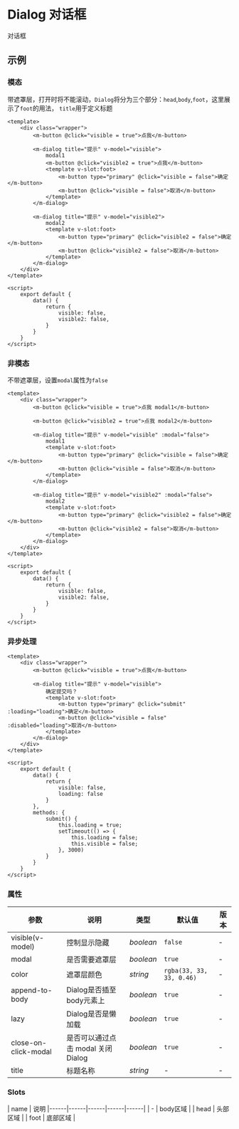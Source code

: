 # Dialog 对话框

对话框

## 示例

### 模态

带遮罩层，打开时将不能滚动，`Dialog`将分为三个部分：`head`,`body`,`foot`，这里展示了`foot`的用法，
`title`用于定义标题

``` demo
<template>
    <div class="wrapper">
        <m-button @click="visible = true">点我</m-button>

        <m-dialog title="提示" v-model="visible">
            modal1
            <m-button @click="visible2 = true">点我</m-button>
            <template v-slot:foot>
                <m-button type="primary" @click="visible = false">确定</m-button>
                <m-button @click="visible = false">取消</m-button>
            </template>
        </m-dialog>

        <m-dialog title="提示" v-model="visible2">
            modal2
            <template v-slot:foot>
                <m-button type="primary" @click="visible2 = false">确定</m-button>
                <m-button @click="visible2 = false">取消</m-button>
            </template>
        </m-dialog>
    </div>
</template>

<script>
    export default {
        data() {
            return {
                visible: false,
                visible2: false,
            }
        }
    }
</script>
```

### 非模态

不带遮罩层，设置`modal`属性为`false`

``` demo
<template>
    <div class="wrapper">
        <m-button @click="visible = true">点我 modal1</m-button>

        <m-button @click="visible2 = true">点我 modal2</m-button>

        <m-dialog title="提示" v-model="visible" :modal="false">
            modal1
            <template v-slot:foot>
                <m-button type="primary" @click="visible = false">确定</m-button>
                <m-button @click="visible = false">取消</m-button>
            </template>
        </m-dialog>

        <m-dialog title="提示" v-model="visible2" :modal="false">
            modal2
            <template v-slot:foot>
                <m-button type="primary" @click="visible2 = false">确定</m-button>
                <m-button @click="visible2 = false">取消</m-button>
            </template>
        </m-dialog>
    </div>
</template>

<script>
    export default {
        data() {
            return {
                visible: false,
                visible2: false,
            }
        }
    }
</script>
```

### 异步处理

``` demo
<template>
    <div class="wrapper">
        <m-button @click="visible = true">点我</m-button>

        <m-dialog title="提示" v-model="visible">
            确定提交吗？
            <template v-slot:foot>
                <m-button type="primary" @click="submit" :loading="loading">确定</m-button>
                <m-button @click="visible = false" :disabled="loading">取消</m-button>
            </template>
        </m-dialog>
    </div>
</template>

<script>
    export default {
        data() {
            return {
                visible: false,
                loading: false
            }
        },
        methods: {
            submit() {
                this.loading = true;
                setTimeout(() => {
                    this.loading = false;
                    this.visible = false;
                }, 3000)
            }
        }
    }
</script>
```

### 属性

| 参数 | 说明 | 类型 | 默认值 | 版本 |
|------|------|------|------|------|
| visible(v-model) | 控制显示隐藏 | *boolean* | `false` | - |
| modal | 是否需要遮罩层 | *boolean* | `true` | - |
| color | 遮罩层颜色 | *string* | `rgba(33, 33, 33, 0.46)` | - |
| append-to-body | Dialog是否插至body元素上 | *boolean* | `true` | - |
| lazy | Dialog是否是懒加载 | *boolean* | `true` | - |
| close-on-click-modal | 是否可以通过点击 modal 关闭 Dialog | *boolean* | `true` | - |
| title | 标题名称 | *string* | - | - |

### Slots

| name | 说明
|------|------|------|------|------|
| - | body区域 |
| head | 头部区域 |
| foot | 底部区域 | 